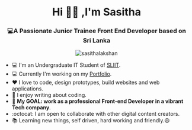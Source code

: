 <h1 align="center">Hi 🙋‍♂️ ,I'm Sasitha</h1>
<h3 align="center">💻A Passionate Junior Trainee Front End Developer based on Sri Lanka</h3>

<p align="center"> <img src="https://komarev.com/ghpvc/?username=sasithalakshan&label=Profile%20views&color=0e75b6&style=flat" alt="sasithalakshan" /> </p>

- :computer: I'm an Undergraduate IT Student of [SLIIT](https://www.sliit.lk).
- :computer: Currently I'm working on my [Portfolio](https://SasithaLakshan.github.com).
- :heart: I love to code, design prototypes, build websites and web applications.
- :pencil: I enjoy writing about coding.
- :electric_plug: **My GOAL: work as a professional Front-end Developer in a vibrant Tech company**.
- :octocat: I am open to collaborate with other digital content creators.
- :books: Learning new things, self driven, hard working and friendly.:smiley:

